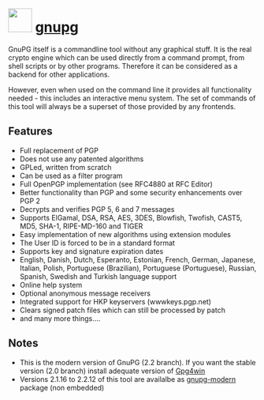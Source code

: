 # <img src="https://cdn.jsdelivr.net/gh/chocolatey-community/chocolatey-packages@901944b6fe60360ef2764c9fc53fe69dee99abd5/icons/gnupg.png" width="48" height="48"/> [gnupg](https://chocolatey.org/packages/gnupg)

GnuPG itself is a commandline tool without any graphical stuff. It is the real crypto engine which can be used directly from a command prompt, from shell scripts or by other programs. Therefore it can be considered as a backend for other applications.

However, even when used on the command line it provides all functionality needed - this includes an interactive menu system. The set of commands of this tool will always be a superset of those provided by any frontends.

## Features

- Full replacement of PGP
- Does not use any patented algorithms
- GPLed, written from scratch
- Can be used as a filter program
- Full OpenPGP implementation (see RFC4880 at RFC Editor)
- Better functionality than PGP and some security enhancements over PGP 2
- Decrypts and verifies PGP 5, 6 and 7 messages
- Supports ElGamal, DSA, RSA, AES, 3DES, Blowfish, Twofish, CAST5, MD5, SHA-1, RIPE-MD-160 and TIGER
- Easy implementation of new algorithms using extension modules
- The User ID is forced to be in a standard format
- Supports key and signature expiration dates
- English, Danish, Dutch, Esperanto, Estonian, French, German, Japanese, Italian, Polish, Portuguese (Brazilian), Portuguese (Portuguese), Russian, Spanish, Swedish and Turkish language support
- Online help system
- Optional anonymous message receivers
- Integrated support for HKP keyservers (wwwkeys.pgp.net)
- Clears signed patch files which can still be processed by patch
- and many more things….

## Notes

- This is the modern version of GnuPG (2.2 branch). If you want the stable version (2.0 branch) install adequate version of [Gpg4win](https://chocolatey.org/packages/Gpg4win)
- Versions 2.1.16 to 2.2.12 of this tool are availalbe as [gnupg-modern](https://chocolatey.org/packages/gnupg-modern) package (non embedded)
